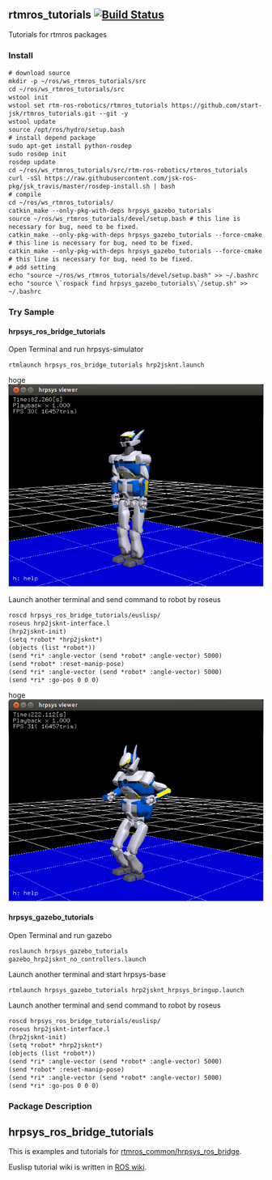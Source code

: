 rtmros_tutorials  [![Build Status](https://travis-ci.org/start-jsk/rtmros_tutorials.png)](https://travis-ci.org/start-jsk/rtmros_tutorials)
--------------

Tutorials for rtmros packages

### Install
```
# download source
mkdir -p ~/ros/ws_rtmros_tutorials/src
cd ~/ros/ws_rtmros_tutorials/src
wstool init
wstool set rtm-ros-robotics/rtmros_tutorials https://github.com/start-jsk/rtmros_tutorials.git --git -y
wstool update
source /opt/ros/hydro/setup.bash
# install depend package
sudo apt-get install python-rosdep
sudo rosdep init
rosdep update
cd ~/ros/ws_rtmros_tutorials/src/rtm-ros-robotics/rtmros_tutorials
curl -sSl https://raw.githubusercontent.com/jsk-ros-pkg/jsk_travis/master/rosdep-install.sh | bash
# compile
cd ~/ros/ws_rtmros_tutorials/
catkin_make --only-pkg-with-deps hrpsys_gazebo_tutorials
source ~/ros/ws_rtmros_tutorials/devel/setup.bash # this line is necessary for bug, need to be fixed.
catkin_make --only-pkg-with-deps hrpsys_gazebo_tutorials --force-cmake # this line is necessary for bug, need to be fixed.
catkin_make --only-pkg-with-deps hrpsys_gazebo_tutorials --force-cmake # this line is necessary for bug, need to be fixed.
# add setting
echo "source ~/ros/ws_rtmros_tutorials/devel/setup.bash" >> ~/.bashrc
echo "source \`rospack find hrpsys_gazebo_tutorials\`/setup.sh" >> ~/.bashrc
```

### Try Sample
#### hrpsys_ros_bridge_tutorials
Open Terminal and run hrpsys-simulator

```
rtmlaunch hrpsys_ros_bridge_tutorials hrp2jsknt.launch
```

hoge ![](images/hrp2jsknt-hrpsys-simulator-init.png)

Launch another terminal and send command to robot by roseus
```
roscd hrpsys_ros_bridge_tutorials/euslisp/
roseus hrp2jsknt-interface.l
(hrp2jsknt-init)
(setq *robot* *hrp2jsknt*)
(objects (list *robot*))
(send *ri* :angle-vector (send *robot* :angle-vector) 5000)
(send *robot* :reset-manip-pose)
(send *ri* :angle-vector (send *robot* :angle-vector) 5000)
(send *ri* :go-pos 0 0 0)
```

hoge ![](images/hrp2jsknt-hrpsys-simulator-go-pos.png)

#### hrpsys_gazebo_tutorials
Open Terminal and run gazebo

```
roslaunch hrpsys_gazebo_tutorials gazebo_hrp2jsknt_no_controllers.launch
```
Launch another terminal and start hrpsys-base
```
rtmlaunch hrpsys_gazebo_tutorials hrp2jsknt_hrpsys_bringup.launch
```
Launch another terminal and send command to robot by roseus
```
roscd hrpsys_ros_bridge_tutorials/euslisp/
roseus hrp2jsknt-interface.l
(hrp2jsknt-init)
(setq *robot* *hrp2jsknt*)
(objects (list *robot*))
(send *ri* :angle-vector (send *robot* :angle-vector) 5000)
(send *robot* :reset-manip-pose)
(send *ri* :angle-vector (send *robot* :angle-vector) 5000)
(send *ri* :go-pos 0 0 0)
```

### Package Description

hrpsys_ros_bridge_tutorials
--------------
This is examples and tutorials for [rtmros_common/hrpsys_ros_bridge](https://github.com/start-jsk/rtmros_common). 

Euslisp tutorial wiki is written in [ROS wiki](http://wiki.ros.org/rtmros_common/Tutorials/WorkingWithEusLisp).

